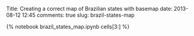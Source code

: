 Title: Creating a correct map of Brazilian states with basemap
date:  2013-08-12 12:45
comments: true
slug: brazil-states-map

{% notebook brazil_states_map.ipynb cells[3:] %}

